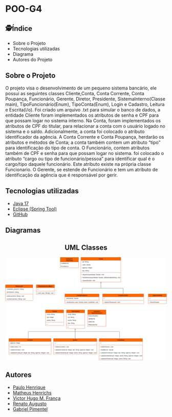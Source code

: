 # POO-G4
 ## :detective:Índice

* Sobre o Projeto
* Tecnologias utilizadas
* Diagrama
* Autores do Projeto

## Sobre o Projeto
O projeto visa o desenvolvimento de um pequeno sistema bancário, ele possui as seguintes classes Cliente,Conta, Conta Corrente, Conta Poupança, Funcionário, Gerente, Diretor, Presidente, SistemaInterno(Classe main), TipoFuncionário(Enum), TipoConta(Enum), Login e Cadastro, Leitura e Escrita(i/o).
Foi criado um arquivo .txt para simular o banco de dados, a entidade Cliente  foram implementados os  atributos de senha e CPF para que possam logar no sistema interno. 
 Na Conta, foram implementados os atributos de CPF do titular, para relacionar a conta com o usuário logado no sistema e o saldo. Adicionalmente, a conta foi colocado o atributo identificador da agência. 
A Conta Corrente e Conta Poupança, herdarão os atributos e métodos de Conta; a conta também  contem um atributo “tipo” para identificação do tipo de conta. 
O Funcionário, contem atributos também de CPF e senha para que possam logar no sistema. foi colocado o atributo “cargo ou tipo de funcionário/pessoa”  para identificar qual é o cargo/tipo daquele funcionário. Este atributo  existe na própria classe Funcionario. 
O Gerente, se estende de Funcionário e tem um atributo de identificação da agência que é responsável por gerir. 

##  Tecnologias utilizadas
- [Java 17](https://www.oracle.com/java/technologies/javase/jdk17-archive-downloads.html)
- [Eclipse (Spring Tool)](https://spring.io/tools)
- [GitHub](https://github.com/)

##  Diagramas

<div align="center">

 
##  UML Classes
<img src="Poo-G4. logico.png">

</div>

## Autores

- [Paulo Henrique](https://github.com/paulooosf)
- [Matheus Henrichs](https://github.com/MatheusHenrichs)
- [Victor Hugo M. França](https://github.com/VictorHmfr)
- [Renato Augusto](https://github.com/renatocrachmad)
- [Gabriel Pimentel](https://github.com/GabrielnPimentel)
  
 